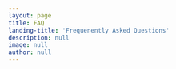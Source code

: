 ```yaml
---
layout: page
title: FAQ
landing-title: 'Frequenently Asked Questions'
description: null
image: null
author: null
---
```

